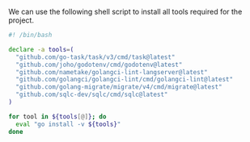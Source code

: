 We can use the following shell script to install all tools required for the project.

```sh
#! /bin/bash

declare -a tools=(
  "github.com/go-task/task/v3/cmd/task@latest"
  "github.com/joho/godotenv/cmd/godotenv@latest"
  "github.com/nametake/golangci-lint-langserver@latest"
  "github.com/golangci/golangci-lint/cmd/golangci-lint@latest"
  "github.com/golang-migrate/migrate/v4/cmd/migrate@latest"
  "github.com/sqlc-dev/sqlc/cmd/sqlc@latest"
)

for tool in ${tools[@]}; do
  eval "go install -v ${tools}"
done
```